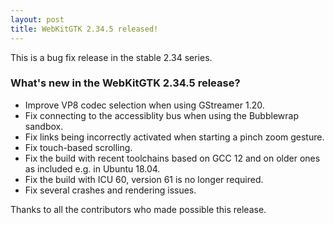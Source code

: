 ```yaml
---
layout: post
title: WebKitGTK 2.34.5 released!
---
```


This is a bug fix release in the stable 2.34 series.

### What's new in the WebKitGTK 2.34.5 release?

 - Improve VP8 codec selection when using GStreamer 1.20.
 - Fix connecting to the accessiblity bus when using the Bubblewrap sandbox.
 - Fix links being incorrectly activated when starting a pinch zoom gesture.
 - Fix touch-based scrolling.
 - Fix the build with recent toolchains based on GCC 12 and on older ones as
   included e.g. in Ubuntu 18.04.
 - Fix the build with ICU 60, version 61 is no longer required.
 - Fix several crashes and rendering issues.

Thanks to all the contributors who made possible this release.